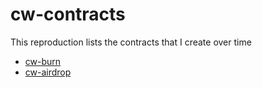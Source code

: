 # cw-contracts
This reproduction lists the contracts that I create over time

- [cw-burn](https://github.com/atmoner/cw-contracts/tree/main/cw-burn)
- [cw-airdrop](https://github.com/atmoner/cw-contracts/tree/main/cw-airdrop)
